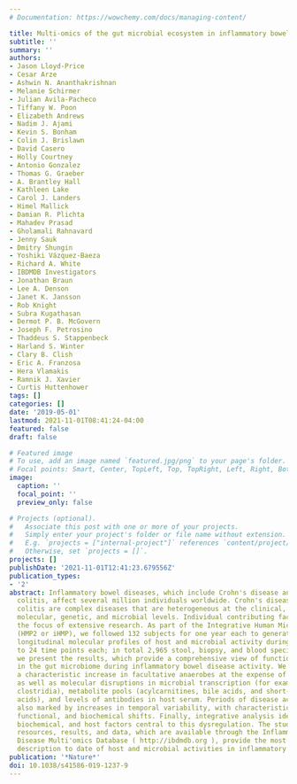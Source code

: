 ```yaml
---
# Documentation: https://wowchemy.com/docs/managing-content/

title: Multi-omics of the gut microbial ecosystem in inflammatory bowel diseases
subtitle: ''
summary: ''
authors:
- Jason Lloyd-Price
- Cesar Arze
- Ashwin N. Ananthakrishnan
- Melanie Schirmer
- Julian Avila-Pacheco
- Tiffany W. Poon
- Elizabeth Andrews
- Nadim J. Ajami
- Kevin S. Bonham
- Colin J. Brislawn
- David Casero
- Holly Courtney
- Antonio Gonzalez
- Thomas G. Graeber
- A. Brantley Hall
- Kathleen Lake
- Carol J. Landers
- Himel Mallick
- Damian R. Plichta
- Mahadev Prasad
- Gholamali Rahnavard
- Jenny Sauk
- Dmitry Shungin
- Yoshiki Vázquez-Baeza
- Richard A. White
- IBDMDB Investigators
- Jonathan Braun
- Lee A. Denson
- Janet K. Jansson
- Rob Knight
- Subra Kugathasan
- Dermot P. B. McGovern
- Joseph F. Petrosino
- Thaddeus S. Stappenbeck
- Harland S. Winter
- Clary B. Clish
- Eric A. Franzosa
- Hera Vlamakis
- Ramnik J. Xavier
- Curtis Huttenhower
tags: []
categories: []
date: '2019-05-01'
lastmod: 2021-11-01T08:41:24-04:00
featured: false
draft: false

# Featured image
# To use, add an image named `featured.jpg/png` to your page's folder.
# Focal points: Smart, Center, TopLeft, Top, TopRight, Left, Right, BottomLeft, Bottom, BottomRight.
image:
  caption: ''
  focal_point: ''
  preview_only: false

# Projects (optional).
#   Associate this post with one or more of your projects.
#   Simply enter your project's folder or file name without extension.
#   E.g. `projects = ["internal-project"]` references `content/project/deep-learning/index.md`.
#   Otherwise, set `projects = []`.
projects: []
publishDate: '2021-11-01T12:41:23.679556Z'
publication_types:
- '2'
abstract: Inflammatory bowel diseases, which include Crohn's disease and ulcerative
  colitis, affect several million individuals worldwide. Crohn's disease and ulcerative
  colitis are complex diseases that are heterogeneous at the clinical, immunological,
  molecular, genetic, and microbial levels. Individual contributing factors have been
  the focus of extensive research. As part of the Integrative Human Microbiome Project
  (HMP2 or iHMP), we followed 132 subjects for one year each to generate integrated
  longitudinal molecular profiles of host and microbial activity during disease (up
  to 24 time points each; in total 2,965 stool, biopsy, and blood specimens). Here
  we present the results, which provide a comprehensive view of functional dysbiosis
  in the gut microbiome during inflammatory bowel disease activity. We demonstrate
  a characteristic increase in facultative anaerobes at the expense of obligate anaerobes,
  as well as molecular disruptions in microbial transcription (for example, among
  clostridia), metabolite pools (acylcarnitines, bile acids, and short-chain fatty
  acids), and levels of antibodies in host serum. Periods of disease activity were
  also marked by increases in temporal variability, with characteristic taxonomic,
  functional, and biochemical shifts. Finally, integrative analysis identified microbial,
  biochemical, and host factors central to this dysregulation. The study's infrastructure
  resources, results, and data, which are available through the Inflammatory Bowel
  Disease Multi'omics Database ( http://ibdmdb.org ), provide the most comprehensive
  description to date of host and microbial activities in inflammatory bowel diseases.
publication: '*Nature*'
doi: 10.1038/s41586-019-1237-9
---
```

